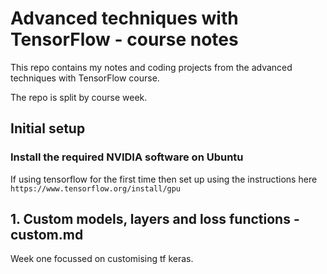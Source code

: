 # Advanced techniques with TensorFlow - course notes

This repo contains my notes and coding projects from the advanced techniques with TensorFlow course.

The repo is split by course week.

## Initial setup
### Install the required NVIDIA software on Ubuntu
If using tensorflow for the first time then set up using the instructions here `https://www.tensorflow.org/install/gpu`

## 1. Custom models, layers and loss functions - custom.md
Week one focussed on customising tf keras.
